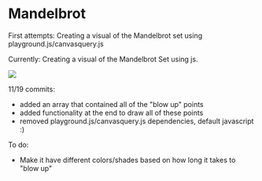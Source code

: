 Mandelbrot
==========

First attempts:
Creating a visual of the Mandelbrot set using playground.js/canvasquery.js

Currently:
Creating a visual of the Mandelbrot Set using js.

![](https://camo.githubusercontent.com/ffb2bb4cd64a846ed99fc950da9a59efd0ebf699/687474703a2f2f696d6775722e636f6d2f41414e6e7074642e706e673f31)

11/19 commits:
- added an array that contained all of the "blow up" points
- added functionality at the end to draw all of these points
- removed playground.js/canvasquery.js dependencies, default javascript :)

To do:
  - Make it have different colors/shades based on how long it takes to "blow up"
